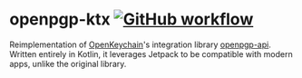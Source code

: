 # openpgp-ktx [![GitHub workflow](https://github.com/msfjarvis/openpgp-ktx/workflows/CI%20builds/badge.svg)](https://github.com/msfjarvis/openpgp-ktx/actions)

Reimplementation of [OpenKeychain]'s integration library [openpgp-api]. Written entirely in Kotlin, it leverages Jetpack to be compatible with modern apps, unlike the original library.

[OpenKeychain]: https://github.com/open-keychain/open-keychain
[openpgp-api]: https://github.com/open-keychain/openpgp-api
